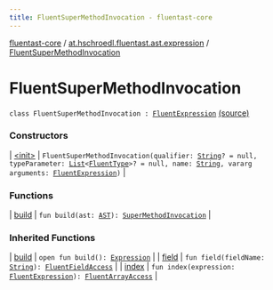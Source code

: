 ```yaml
---
title: FluentSuperMethodInvocation - fluentast-core
---
```


[fluentast-core](../../index.html) / [at.hschroedl.fluentast.ast.expression](../index.html) / [FluentSuperMethodInvocation](.)

# FluentSuperMethodInvocation

`class FluentSuperMethodInvocation : `[`FluentExpression`](../-fluent-expression/index.html) [(source)](https://github.com/hschroedl/FluentAST/tree/master/core/src/main/kotlin//at.hschroedl.fluentast/ast/expression/SuperMethodInvocation.kt#L7)

### Constructors

| [&lt;init&gt;](-init-.html) | `FluentSuperMethodInvocation(qualifier: `[`String`](https://kotlinlang.org/api/latest/jvm/stdlib/kotlin/-string/index.html)`? = null, typeParameter: `[`List`](https://kotlinlang.org/api/latest/jvm/stdlib/kotlin.collections/-list/index.html)`<`[`FluentType`](../../at.hschroedl.fluentast.ast.type/-fluent-type/index.html)`>? = null, name: `[`String`](https://kotlinlang.org/api/latest/jvm/stdlib/kotlin/-string/index.html)`, vararg arguments: `[`FluentExpression`](../-fluent-expression/index.html)`)` |

### Functions

| [build](build.html) | `fun build(ast: `[`AST`](https://help.eclipse.org/neon/topic/org.eclipse.jdt.doc.isv/reference/api/org/eclipse/jdt/core/dom/AST.html)`): `[`SuperMethodInvocation`](https://help.eclipse.org/neon/topic/org.eclipse.jdt.doc.isv/reference/api/org/eclipse/jdt/core/dom/SuperMethodInvocation.html) |

### Inherited Functions

| [build](../-fluent-expression/build.html) | `open fun build(): `[`Expression`](https://help.eclipse.org/neon/topic/org.eclipse.jdt.doc.isv/reference/api/org/eclipse/jdt/core/dom/Expression.html) |
| [field](../-fluent-expression/field.html) | `fun field(fieldName: `[`String`](https://kotlinlang.org/api/latest/jvm/stdlib/kotlin/-string/index.html)`): `[`FluentFieldAccess`](../-fluent-field-access/index.html) |
| [index](../-fluent-expression/--index--.html) | `fun index(expression: `[`FluentExpression`](../-fluent-expression/index.html)`): `[`FluentArrayAccess`](../-fluent-array-access/index.html) |

